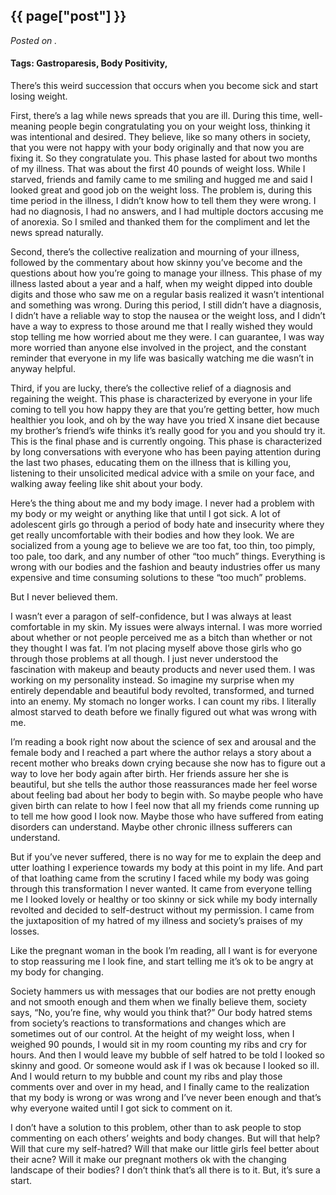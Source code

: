 

## {{ page["post"] }}

*Posted on <!--{ page["date"] }-->.*

#### Tags: Gastroparesis, Body Positivity,

There’s this weird succession that occurs when you become sick and start losing weight.

First, there’s a lag while news spreads that you are ill.  During this time, well-meaning people begin congratulating you on your weight loss, thinking it was intentional and desired.  They believe, like so many others in society, that you were not happy with your body originally and that now you are fixing it.  So they congratulate you.  This phase lasted for about two months of my illness.  That was about the first 40 pounds of weight loss.  While I starved, friends and family came to me smiling and hugged me and said I looked great and good job on the weight loss.  The problem is, during this time period in the illness, I didn’t know how to tell them they were wrong.  I had no diagnosis, I had no answers, and I had multiple doctors accusing me of anorexia.  So I smiled and thanked them for the compliment and let the news spread naturally.

Second, there’s the collective realization and mourning of your illness, followed by the commentary about how skinny you’ve become and the questions about how you’re going to manage your illness.  This phase of my illness lasted about a year and a half, when my weight dipped into double digits and those who saw me on a regular basis realized it wasn’t intentional and something was wrong.  During this period, I still didn’t have a diagnosis, I didn’t have a reliable way to stop the nausea or the weight loss, and I didn’t have a way to express to those around me that I really wished they would stop telling me how worried about me they were.  I can guarantee, I was way more worried than anyone else involved in the project, and the constant reminder that everyone in my life was basically watching me die wasn’t in anyway helpful.

Third, if you are lucky, there’s the collective relief of a diagnosis and regaining the weight.  This phase is characterized by everyone in your life coming to tell you how happy they are that you’re getting better, how much healthier you look, and oh by the way have you tried X insane diet because my brother’s friend’s wife thinks it’s really good for you and you should try it.  This is the final phase and is currently ongoing.  This phase is characterized by long conversations with everyone who has been paying attention during the last two phases, educating them on the illness that is killing you, listening to their unsolicited medical advice with a smile on your face, and walking away feeling like shit about your body.

Here’s the thing about me and my body image.  I never had a problem with my body or my weight or anything like that until I got sick.  A lot of adolescent girls go through a period of body hate and insecurity where they get really uncomfortable with their bodies and how they look.  We are socialized from a young age to believe we are too fat, too thin, too pimply, too pale, too dark, and any number of other “too much” things.  Everything is wrong with our bodies and the fashion and beauty industries offer us many expensive and time consuming solutions to these “too much” problems.

But I never believed them.

I wasn’t ever a paragon of self-confidence, but I was always at least comfortable in my skin.  My issues were always internal.  I was more worried about whether or not people perceived me as a bitch than whether or not they thought I was fat.  I’m not placing myself above those girls who go through those problems at all though.  I just never understood the fascination with makeup and beauty products and never used them.  I was working on my personality instead.  So imagine my surprise when my entirely dependable and beautiful body revolted, transformed, and turned into an enemy.  My stomach no longer works.  I can count my ribs.  I literally almost starved to death before we finally figured out what was wrong with me.  

I’m reading a book right now about the science of sex and arousal and the female body and I reached a part where the author relays a story about a recent mother who breaks down crying because she now has to figure out a way to love her body again after birth.  Her friends assure her she is beautiful, but she tells the author those reassurances made her feel worse about feeling bad about her body to begin with.  So maybe people who have given birth can relate to how I feel now that all my friends come running up to tell me how good I look now.  Maybe those who have suffered from eating disorders can understand.  Maybe other chronic illness sufferers can understand.

But if you’ve never suffered, there is no way for me to explain the deep and utter loathing I experience towards my body at this point in my life.  And part of that loathing came from the scrutiny I faced while my body was going through this transformation I never wanted.  It came from everyone telling me I looked lovely or healthy or too skinny or sick while my body internally revolted and decided to self-destruct without my permission.  I came from the juxtaposition of my hatred of my illness and society’s praises of my losses.  

Like the pregnant woman in the book I’m reading, all I want is for everyone to stop reassuring me I look fine, and start telling me it’s ok to be angry at my body for changing.

Society hammers us with messages that our bodies are not pretty enough and not smooth enough and them when we finally believe them, society says, “No, you’re fine, why would you think that?”  Our body hatred stems from society’s reactions to transformations and changes which are sometimes out of our control.  At the height of my weight loss, when I weighed 90 pounds, I would sit in my room counting my ribs and cry for hours.  And then I would leave my bubble of self hatred to be told I looked so skinny and good.  Or someone would ask if I was ok because I looked so ill.  And I would return to my bubble and count my ribs and play those comments over and over in my head, and I finally came to the realization that my body is wrong or was wrong and I’ve never been enough and that’s why everyone waited until I got sick to comment on it.

I don’t have a solution to this problem, other than to ask people to stop commenting on each others’ weights and body changes.  But will that help?  Will that cure my self-hatred?  Will that make our little girls feel better about their acne?  Will it make our pregnant mothers ok with the changing landscape of their bodies?  I don’t think that’s all there is to it.  But, it’s sure a start.
